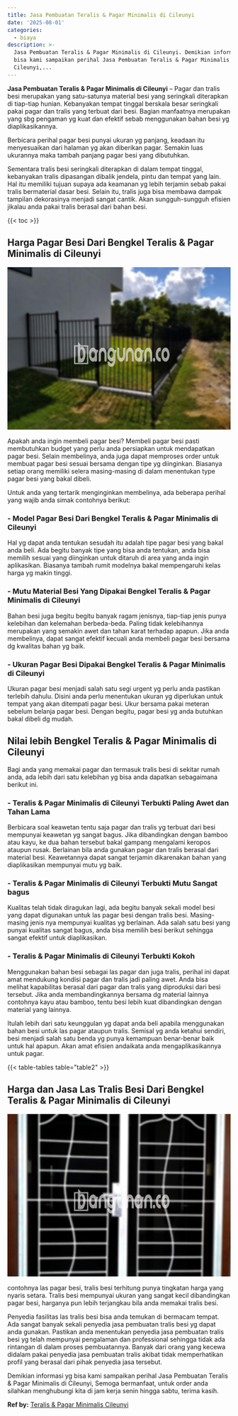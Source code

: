 ```yaml
---
title: Jasa Pembuatan Teralis & Pagar Minimalis di Cileunyi
date: '2025-08-01'
categories:
  - biaya
description: >-
  Jasa Pembuatan Teralis & Pagar Minimalis di Cileunyi. Demikian informasi yg
  bisa kami sampaikan perihal Jasa Pembuatan Teralis & Pagar Minimalis di
  Cileunyi,...
---
```


**Jasa Pembuatan Teralis & Pagar Minimalis di Cileunyi** – Pagar dan tralis besi merupakan yang satu-satunya material besi yang seringkali diterapkan di tiap-tiap hunian. Kebanyakan tempat tinggal berskala besar seringkali pakai pagar dan tralis yang terbuat dari besi. Bagian manfaatnya merupakan yang sbg pengaman yg kuat dan efektif sebab menggunakan bahan besi yg diaplikasikannya.

Berbicara perihal pagar besi punyai ukuran yg panjang, keadaan itu menyesuaikan dari halaman yg akan diberikan pagar. Semakin luas ukurannya maka tambah panjang pagar besi yang dibutuhkan.

Sementara tralis besi seringkali diterapkan di dalam tempat tinggal, kebanyakan tralis dipasangan dibalik jendela, pintu dan tempat yang lain. Hal itu memiliki tujuan supaya ada keamanan yg lebih terjamin sebab pakai tralis bermaterial dasar besi. Selain itu, tralis juga bisa membawa dampak tampilan dekorasinya menjadi sangat cantik. Akan sungguh-sungguh efisien jikalau anda pakai tralis berasal dari bahan besi.

{{< toc >}}

## Harga Pagar Besi Dari Bengkel Teralis & Pagar Minimalis di Cileunyi

![Jasa Pembuatan Teralis & Pagar Minimalis di Cileunyi](/images/pagar-minimalis-murah-54.png)

Apakah anda ingin membeli pagar besi? Membeli pagar besi pasti membutuhkan budget yang perlu anda persiapkan untuk mendapatkan pagar besi. Selain membelinya, anda juga dapat memproses order untuk membuat pagar besi sesuai bersama dengan tipe yg diinginkan. Biasanya setiap orang memiliki selera masing-masing di dalam menentukan type pagar besi yang bakal dibeli.

Untuk anda yang tertarik menginginkan membelinya, ada beberapa perihal yang wajib anda simak contohnya berikut:
### \- Model Pagar Besi Dari Bengkel Teralis & Pagar Minimalis di Cileunyi

Hal yg dapat anda tentukan sesudah itu adalah tipe pagar besi yang bakal anda beli. Ada begitu banyak tipe yang bisa anda tentukan, anda bisa memilih sesuai yang diinginkan untuk ditaruh di area yang anda ingin aplikasikan. Biasanya tambah rumit modelnya bakal mempengaruhi kelas harga yg makin tinggi.

### \- Mutu Material Besi Yang Dipakai Bengkel Teralis & Pagar Minimalis di Cileunyi

Bahan besi juga begitu begitu banyak ragam jenisnya, tiap-tiap jenis punya kelebihan dan kelemahan berbeda-beda. Paling tidak kelebihannya merupakan yang semakin awet dan tahan karat terhadap apapun. Jika anda membelinya, dapat sangat efektif kecuali anda membeli pagar besi bersama dg kwalitas bahan yg baik.

### \- Ukuran Pagar Besi Dipakai Bengkel Teralis & Pagar Minimalis di Cileunyi

Ukuran pagar besi menjadi salah satu segi urgent yg perlu anda pastikan terlebih dahulu. Disini anda perlu menentukan ukuran yg diperlukan untuk tempat yang akan ditempati pagar besi. Ukur bersama pakai meteran sebelum belanja pagar besi. Dengan begitu, pagar besi yg anda butuhkan bakal dibeli dg mudah.

## Nilai lebih Bengkel Teralis & Pagar Minimalis di Cileunyi

Bagi anda yang memakai pagar dan termasuk tralis besi di sekitar rumah anda, ada lebih dari satu kelebihan yg bisa anda dapatkan sebagaimana berikut ini.

### \- Teralis & Pagar Minimalis di Cileunyi Terbukti Paling Awet dan Tahan Lama

Berbicara soal keawetan tentu saja pagar dan tralis yg terbuat dari besi mempunyai keawetan yg sangat bagus. Jika dibandingkan dengan bamboo atau kayu, ke dua bahan tersebut bakal gampang mengalami keropos ataupun rusak. Berlainan bila anda gunakan pagar dan tralis berasal dari material besi. Keawetannya dapat sangat terjamin dikarenakan bahan yang diaplikasikan mempunyai mutu yg baik.

### \- Teralis & Pagar Minimalis di Cileunyi Terbukti Mutu Sangat bagus

Kualitas telah tidak diragukan lagi, ada begitu banyak sekali model besi yang dapat digunakan untuk las pagar besi dengan tralis besi. Masing-masing jenis nya mempunyai kualitas yg berlainan. Ada salah satu besi yang punyai kualitas sangat bagus, anda bisa memilih besi berikut sehingga sangat efektif untuk diaplikasikan.

### \- Teralis & Pagar Minimalis di Cileunyi Terbukti Kokoh

Menggunakan bahan besi sebagai las pagar dan juga tralis, perihal ini dapat amat mendukung kondisi pagar dan tralis jadi paling awet. Anda bisa melihat kapabilitas berasal dari pagar dan tralis yang diproduksi dari besi tersebut. Jika anda membandingkannya bersama dg material lainnya contohnya kayu atau bamboo, tentu besi lebih kuat dibandingkan dengan material yang lainnya.

Itulah lebih dari satu keunggulan yg dapat anda beli apabila menggunakan bahan besi untuk las pagar ataupun tralis. Semisal yg anda ketahui sendiri, besi menjadi salah satu benda yg punya kemampuan benar-benar baik untuk hal apapun. Akan amat efisien andaikata anda mengaplikasikannya untuk pagar.

{{< table-tables table="table2" >}}

## Harga dan Jasa Las Tralis Besi Dari Bengkel Teralis & Pagar Minimalis di Cileunyi

![Jasa Pembuatan Teralis & Pagar Minimalis di Cileunyi](/images/teralis-minimalis-murah-38.png)

contohnya las pagar besi, tralis besi terhitung punya tingkatan harga yang nyaris setara. Tralis besi mempunyai ukuran yang sangat kecil dibandingkan pagar besi, harganya pun lebih terjangkau bila anda memakai tralis besi.

Penyedia fasilitas las tralis besi bisa anda temukan di bermacam tempat. Ada sangat banyak sekali penyedia jasa pembuatan tralis besi yg dapat anda gunakan. Pastikan anda menentukan penyedia jasa pembuatan tralis besi yg telah mempunyai pengalaman dan professional sehingga tidak ada rintangan di dalam proses pembuatannya. Banyak dari orang yang kecewa didalam pakai penyedia jasa pembuatan tralis akibat tidak memperhatikan profil yang berasal dari pihak penyedia jasa tersebut.

Demikian informasi yg bisa kami sampaikan perihal Jasa Pembuatan Teralis & Pagar Minimalis di Cileunyi, Semoga bermanfaat, untuk order anda silahkan menghubungi kita di jam kerja senin hingga sabtu, terima kasih.

**Ref by:** [Teralis & Pagar Minimalis Cileunyi](https://id.wikipedia.org/wiki/Teralis)

